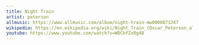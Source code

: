 ```yaml
---
title: Night Train
artist: peterson
allmusic: https://www.allmusic.com/album/night-train-mw0000871247
wikipedia: https://en.wikipedia.org/wiki/Night_Train_(Oscar_Peterson_album)
youtube: https://www.youtube.com/watch?v=WDCbfZxRg48
---
```

